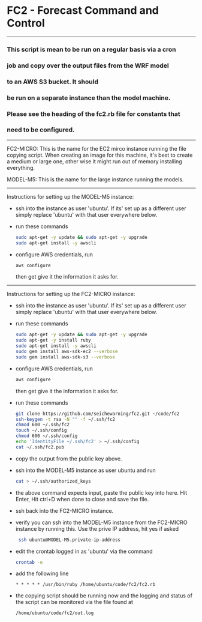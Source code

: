 # FC2 - Forecast Command and Control

---------------------------------------------------------------

### This script is mean to be run on a regular basis via a cron
### job and copy over the output files from the WRF model
### to an AWS S3 bucket.  It should
### be run on a separate instance than the model machine.
### Please see the heading of the fc2.rb file for constants that
### need to be configured.

---------------------------------------------------------------


FC2-MICRO:
This is the name for the EC2 mirco instance running the file
copying script.
When creating an image for this machine, it's best to create a 
medium or large one, other wise it might run out of memory installing
everything.


MODEL-M5:
This is the name for the large instance running the models.

----------------------------------------------------------------------


Instructions for setting up the MODEL-M5 instance:
  - ssh into the instance as user 'ubuntu'.  If its' set up
    as a different user simply replace 'ubuntu' with that
    user everywhere below.

  - run these commands
     ```bash
     sudo apt-get -y update && sudo apt-get -y upgrade
     sudo apt-get install -y awscli
     ```

  - configure AWS credentials, run
      ```bash
      aws configure
     ```
    then get give it the information it asks for.



----------------------------------------------------------------------


Instructions for setting up the FC2-MICRO instance:
  - ssh into the instance as user 'ubuntu'.  If its' set up
    as a different user simply replace 'ubuntu' with that
    user everywhere below.

  - run these commands
     ```bash
     sudo apt-get -y update && sudo apt-get -y upgrade
     sudo apt-get -y install ruby
     sudo apt-get install -y awscli
     sudo gem install aws-sdk-ec2 --verbose
     sudo gem install aws-sdk-s3 --verbose
     ```

  - configure AWS credentials, run
      ```bash
      aws configure
     ```
    then get give it the information it asks for.

  - run these commands
     ```bash
     git clone https://github.com/seichewarning/fc2.git ~/code/fc2
     ssh-keygen -t rsa -N "" -f ~/.ssh/fc2
     chmod 600 ~/.ssh/fc2
     touch ~/.ssh/config
     chmod 600 ~/.ssh/config
     echo 'IdentityFile ~/.ssh/fc2' > ~/.ssh/config
     cat ~/.ssh/fc2.pub
     ```

  - copy the output from the public key above.

  - ssh into the MODEL-M5 instance as user ubuntu and run
     ```bash
     cat > ~/.ssh/authorized_keys
     ```

  - the above command expects input, paste the public key
    into here.  Hit Enter, Hit ctrl+D when done to close and save the file.

  - ssh back into the FC2-MICRO instance.

  - verify you can ssh into the MODEL-M5 instance from the FC2-MICRO
    instance by running this.  Use the prive IP address, hit yes if asked
     ```bash
      ssh ubuntu@MODEL-M5.private-ip-address
     ```

  - edit the crontab logged in as 'ubuntu' via the command
      ```bash
      crontab -e
     ```
 
  - add the following line
      ```vim
      * * * * * /usr/bin/ruby /home/ubuntu/code/fc2/fc2.rb
     ```

  - the copying script should be running now and the logging and
    status of the script can be monitored via the file found at
       ```
       /home/ubuntu/code/fc2/out.log
     ```




